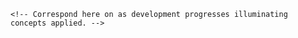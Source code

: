 <!-- Google clone exercise.
    Through on to the next generation
    and then beyond... infinite. -->
    <!-- Correspond here on as development progresses illuminating concepts applied. -->
